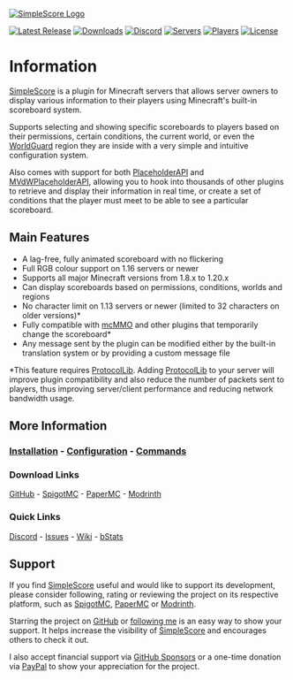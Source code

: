 [![SimpleScore Logo]][GitHub]

[![Latest Release](https://develop.ruipereira.pages.dev/api/badge/release/SimpleScore)](https://github.com/r4g3baby/SimpleScore/releases/latest)
[![Downloads](https://develop.ruipereira.pages.dev/api/badge/downloads/SimpleScore)][SpigotMC]
[![Discord](https://img.shields.io/discord/217018114083127296?label=discord)][Discord]
[![Servers](https://develop.ruipereira.pages.dev/api/badge/servers/SimpleScore)][bStats]
[![Players](https://develop.ruipereira.pages.dev/api/badge/players/SimpleScore)][bStats]
[![License](https://img.shields.io/github/license/r4g3baby/SimpleScore)](https://github.com/r4g3baby/SimpleScore/blob/main/LICENSE)

# Information
[SimpleScore][GitHub] is a plugin for Minecraft servers that allows server owners to display various information to their players using Minecraft's built-in scoreboard system.

Supports selecting and showing specific scoreboards to players based on their permissions, certain conditions, the current world, or even the [WorldGuard][WorldGuard] region they are inside with a very simple and intuitive configuration system.

Also comes with support for both [PlaceholderAPI][PlaceholderAPI] and [MVdWPlaceholderAPI][MVdWPlaceholderAPI], allowing you to hook into thousands of other plugins to retrieve and display their information in real time, or create a set of conditions that the player must meet to be able to see a particular scoreboard.

## Main Features
- A lag-free, fully animated scoreboard with no flickering
- Full RGB colour support on 1.16 servers or newer
- Supports all major Minecraft versions from 1.8.x to 1.20.x
- Can display scoreboards based on permissions, conditions, worlds and regions
- No character limit on 1.13 servers or newer (limited to 32 characters on older versions)*
- Fully compatible with [mcMMO][mcMMO] and other plugins that temporarily change the scoreboard*
- Any message sent by the plugin can be modified either by the built-in translation system or by providing a custom message file

*This feature requires [ProtocolLib][ProtocolLib]. Adding [ProtocolLib][ProtocolLib] to your server will improve plugin compatibility and also reduce the number of packets sent to players, thus improving server/client performance and reducing network bandwidth usage.

## More Information
### [Installation](https://github.com/r4g3baby/SimpleScore/wiki/Installation) - [Configuration](https://github.com/r4g3baby/SimpleScore/wiki/Configuration) - [Commands](https://github.com/r4g3baby/SimpleScore/wiki/Commands)

### Download Links
[GitHub](https://github.com/r4g3baby/SimpleScore/releases/latest) - [SpigotMC][SpigotMC] - [PaperMC][PaperMC] - [Modrinth][Modrinth]

### Quick Links
[Discord][Discord] - [Issues](https://github.com/r4g3baby/SimpleScore/issues) - [Wiki](https://github.com/r4g3baby/SimpleScore/wiki) - [bStats][bStats]

## Support
If you find [SimpleScore][GitHub] useful and would like to support its development, please consider following, rating or reviewing the project on its respective platform, such as [SpigotMC][SpigotMC], [PaperMC][PaperMC] or [Modrinth][Modrinth].

Starring the project on [GitHub][GitHub] or [following me](https://github.com/r4g3baby) is an easy way to show your support. It helps increase the visibility of [SimpleScore][GitHub] and encourages others to check it out.

I also accept financial support via [GitHub Sponsors][Sponsors] or a one-time donation via [PayPal][PayPal] to show your appreciation for the project.


[SimpleScore Logo]: https://raw.githubusercontent.com/r4g3baby/SimpleScore/main/.github/SimpleScore.png

[GitHub]: https://github.com/r4g3baby/SimpleScore
[Modrinth]: https://modrinth.com/plugin/simplescore
[SpigotMC]: https://www.spigotmc.org/resources/23243/
[PaperMC]: https://hangar.papermc.io/r4g3baby/SimpleScore

[Discord]: https://discord.gg/cJnzTDGphE
[bStats]: https://bstats.org/plugin/bukkit/SimpleScore/644

[Sponsors]: https://github.com/sponsors/r4g3baby
[PayPal]: https://paypal.me/RageBaby

[mcMMO]: https://www.spigotmc.org/resources/64348/
[WorldGuard]: https://dev.bukkit.org/projects/worldguard
[PlaceholderAPI]: https://www.spigotmc.org/resources/6245/
[MVdWPlaceholderAPI]: https://www.spigotmc.org/resources/11182/
[ProtocolLib]: https://www.spigotmc.org/resources/1997/